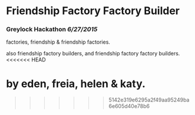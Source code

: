 # Friendship Factory Factory Builder
### Greylock Hackathon *6/27/2015*

factories, friendship & friendship factories.

also friendship factory builders, and friendship factory factory builders.
<<<<<<< HEAD

by eden, freia, helen & katy.
=======
>>>>>>> 5142e319e6295a2f49aa95249ba6e605d40e78b6
